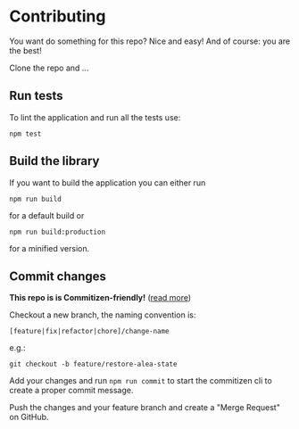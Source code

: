 # Contributing

You want do something for this repo? Nice and easy! And of course: you
are the best!

Clone the repo and ...

## Run tests

To lint the application and run all the tests use:

```shell
npm test
```

## Build the library

If you want to build the application you can either run

```shell
npm run build
```

for a default build or

```shell
npm run build:production
```

for a minified version.

## Commit changes

**This repo is is Commitizen-friendly!** ([read more][czcli])

Checkout a new branch, the naming convention is:

`[feature|fix|refactor|chore]/change-name`

e.g.:

```shell
git checkout -b feature/restore-alea-state
```

Add your changes and run `npm run commit` to start the commitizen cli
to create a proper commit message.

Push the changes and your feature branch and create a "Merge Request" on
GitHub.

[czcli]: http://commitizen.github.io/cz-cli/
